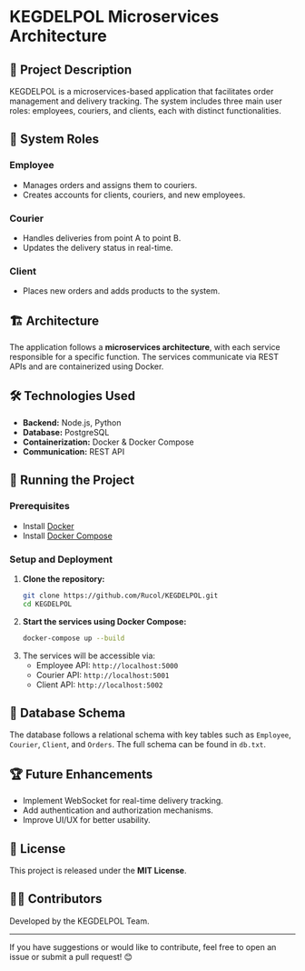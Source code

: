 # KEGDELPOL Microservices Architecture

## 📌 Project Description

KEGDELPOL is a microservices-based application that facilitates order management and delivery tracking. The system includes three main user roles: employees, couriers, and clients, each with distinct functionalities.

## 🎯 System Roles

### **Employee**
- Manages orders and assigns them to couriers.
- Creates accounts for clients, couriers, and new employees.

### **Courier**
- Handles deliveries from point A to point B.
- Updates the delivery status in real-time.

### **Client**
- Places new orders and adds products to the system.

## 🏗 Architecture

The application follows a **microservices architecture**, with each service responsible for a specific function. The services communicate via REST APIs and are containerized using Docker.

## 🛠 Technologies Used

- **Backend:** Node.js, Python
- **Database:** PostgreSQL
- **Containerization:** Docker & Docker Compose
- **Communication:** REST API

## 🚀 Running the Project

### **Prerequisites**
- Install [Docker](https://www.docker.com/)
- Install [Docker Compose](https://docs.docker.com/compose/)

### **Setup and Deployment**
1. **Clone the repository:**
   ```bash
   git clone https://github.com/Rucol/KEGDELPOL.git
   cd KEGDELPOL
   ```
2. **Start the services using Docker Compose:**
   ```bash
   docker-compose up --build
   ```
3. The services will be accessible via:
   - Employee API: `http://localhost:5000`
   - Courier API: `http://localhost:5001`
   - Client API: `http://localhost:5002`

## 📜 Database Schema

The database follows a relational schema with key tables such as `Employee`, `Courier`, `Client`, and `Orders`. The full schema can be found in `db.txt`.

## 🏆 Future Enhancements
- Implement WebSocket for real-time delivery tracking.
- Add authentication and authorization mechanisms.
- Improve UI/UX for better usability.

## 📜 License
This project is released under the **MIT License**.

## 👨‍💻 Contributors
Developed by the KEGDELPOL Team.

---
If you have suggestions or would like to contribute, feel free to open an issue or submit a pull request! 😊

